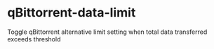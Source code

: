 # qBittorrent-data-limit
Toggle qBittorrent alternative limit setting when total data transferred exceeds threshold
